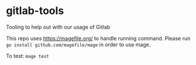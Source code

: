 # gitlab-tools
Tooling to help out with our usage of Gitlab

This repo uses https://magefile.org/ to handle running command. Please run `go install github.com/magefile/mage` in order to use mage.

To test: `mage test`
